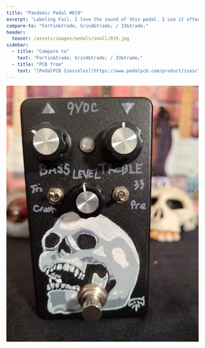 ```yaml
---
title: "Pandemic Pedal #019"
excerpt: "Labeling Fail. I love the sound of this pedal. I use it often but I have not idea what the switches are doing. Iknow, I know. I traced it and foind out. But since the labels are wrong I fotget. I do really like my skull though."
compare-to: "Fortin&trade; Grind&trade; / 33&trade;"
header:
  teaser: /assets/images/pedals/small/019.jpg
sidebar:
  - title: "Compare to"
    text: "Fortin&trade; Grind&trade; / 33&trade;"
  - title: "PCB from"
    text: "[PedalPCB Isosceles](https://www.pedalpcb.com/product/isoscleles/)"
---
```


![header](/assets/images/pedals/019.jpg)
